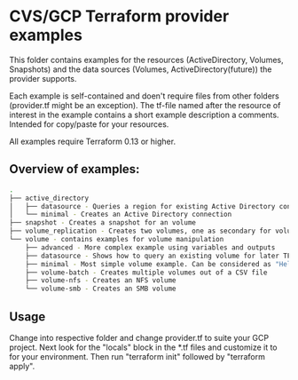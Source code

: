 # CVS/GCP Terraform provider examples

This folder contains examples for the resources (ActiveDirectory, Volumes, Snapshots) and
the data sources (Volumes, ActiveDirectory(future)) the provider supports.

Each example is self-contained and doen't require files from other folders (provider.tf
might be an exception). The tf-file named after the resource of interest in the example
contains a short example description a comments. Intended for copy/paste for your resources.

All examples require Terraform 0.13 or higher.

## Overview of examples:

```bash
.
├── active_directory
│   ├── datasource - Queries a region for existing Active Directory connection
│   └── minimal - Creates an Active Directory connection
├── snapshot - Creates a snapshot for an volume
├── volume_replication - Creates two volumes, one as secondary for volume replication relationship 
└── volume - contains examples for volume manipulation
    ├── advanced - More complex example using variables and outputs
    ├── datasource - Shows how to query an existing volume for later TF use
    ├── minimal - Most simple volume example. Can be considered as "Hello World"
    ├── volume-batch - Creates multiple volumes out of a CSV file
    ├── volume-nfs - Creates an NFS volume
    └── volume-smb - Creates an SMB volume
```

## Usage
Change into respective folder and change provider.tf to suite your GCP project. Next look for the "locals" block in the *.tf files and customize it to for your environment. Then run "terraform init" followed by "terraform apply".
